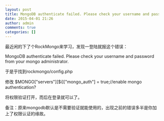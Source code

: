 ```yaml
---
layout: post
title: MongoDB authenticate failed. Please check your username and password from your m
date: 2015-04-01 21:26
author: admin
comments: true
categories: []
---
```

最近闲的下了个RockMongo来学习，发现一登陆就报这个错误：
 
MongoDB authenticate failed. Please check your username and password from your mongo administrator.
 
于是乎找到rockmongo/config.php
 
修改 $MONGO["servers"][$i]["mongo_auth"] = true;//enable mongo authentication?
 
将权限验证打开，而后在登录就可以了。
 
备注：原来mongodb默认是不需要验证就能使用的，出现之前的错误多半是你加上了权限认证的缘故。
